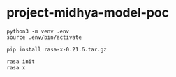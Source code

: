 # project-midhya-model-poc

```
python3 -m venv .env
source .env/bin/activate
```


```
pip install rasa-x-0.21.6.tar.gz 
```

```
rasa init
rasa x
```